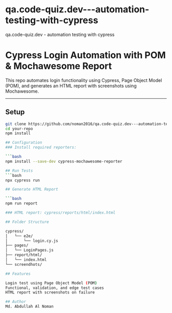 # qa.code-quiz.dev---automation-testing-with-cypress
qa.code-quiz.dev - automation testing with cypress

# Cypress Login Automation with POM & Mochawesome Report

This repo automates login functionality using Cypress, Page Object Model (POM), and generates an HTML report with screenshots using Mochawesome.

---

## Setup

```bash
git clone https://github.com/noman2016/qa.code-quiz.dev---automation-testing-with-cypress.git
cd your-repo
npm install

## Configuration
### Install required reporters:

```bash
npm install --save-dev cypress-mochawesome-reporter

## Run Tests
```bash
npx cypress run

## Generate HTML Report

```bash
npm run report

### HTML report: cypress/reports/html/index.html

## Folder Structure

cypress/
│   └── e2e/
│       └── login.cy.js
├── pages/
│   └── LoginPages.js
├── report/html/
│   └── index.html
└── screendhots/

## Features

Login test using Page Object Model (POM)
Functional, validation, and edge test cases
HTML report with screenshots on failure

## Author
Md. Abdullah Al Noman